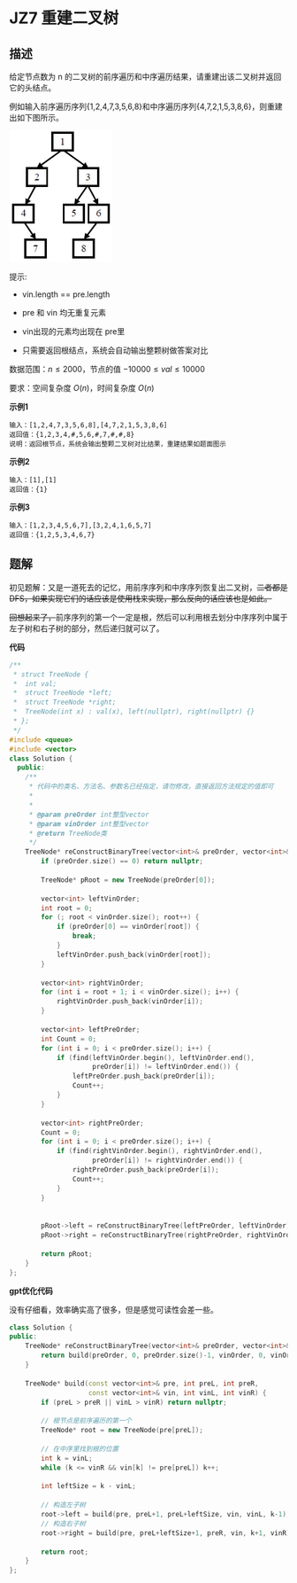 # JZ7 重建二叉树

## 描述

给定节点数为 n 的二叉树的前序遍历和中序遍历结果，请重建出该二叉树并返回它的头结点。  

<!--more-->

例如输入前序遍历序列{1,2,4,7,3,5,6,8}和中序遍历序列{4,7,2,1,5,3,8,6}，则重建出如下图所示。 

![imgs](./imgs/JZ7_describe.png)

提示: 

- vin.length == pre.length  

- pre 和 vin 均无重复元素  

- vin出现的元素均出现在 pre里  

- 只需要返回根结点，系统会自动输出整颗树做答案对比  

数据范围：$n≤2000$，节点的值 $−10000≤val≤10000$  

要求：空间复杂度 $O(n)$，时间复杂度 $O(n)$  

**示例1**

```
输入：[1,2,4,7,3,5,6,8],[4,7,2,1,5,3,8,6]
返回值：{1,2,3,4,#,5,6,#,7,#,#,8}
说明：返回根节点，系统会输出整颗二叉树对比结果，重建结果如题面图示    
```

**示例2**

```
输入：[1],[1]
返回值：{1}
```

**示例3**

```
输入：[1,2,3,4,5,6,7],[3,2,4,1,6,5,7]
返回值：{1,2,5,3,4,6,7}
```

## 题解

初见题解：又是一道死去的记忆，用前序序列和中序序列恢复出二叉树，~~二者都是DFS，如果实现它们的话应该是使用栈来实现，那么反向的话应该也是如此。~~

~~回想起来了，~~前序序列的第一个一定是根，然后可以利用根去划分中序序列中属于左子树和右子树的部分，然后递归就可以了。

**代码**

```C++
/**
 * struct TreeNode {
 *  int val;
 *  struct TreeNode *left;
 *  struct TreeNode *right;
 *  TreeNode(int x) : val(x), left(nullptr), right(nullptr) {}
 * };
 */
#include <queue>
#include <vector>
class Solution {
  public:
    /**
     * 代码中的类名、方法名、参数名已经指定，请勿修改，直接返回方法规定的值即可
     *
     *
     * @param preOrder int整型vector
     * @param vinOrder int整型vector
     * @return TreeNode类
     */
    TreeNode* reConstructBinaryTree(vector<int>& preOrder, vector<int>& vinOrder) {
        if (preOrder.size() == 0) return nullptr;

        TreeNode* pRoot = new TreeNode(preOrder[0]);

        vector<int> leftVinOrder;
        int root = 0;
        for (; root < vinOrder.size(); root++) {
            if (preOrder[0] == vinOrder[root]) {
                break;
            }
            leftVinOrder.push_back(vinOrder[root]);
        }

        vector<int> rightVinOrder;
        for (int i = root + 1; i < vinOrder.size(); i++) {
            rightVinOrder.push_back(vinOrder[i]);
        }

        vector<int> leftPreOrder;
        int Count = 0;
        for (int i = 0; i < preOrder.size(); i++) {
            if (find(leftVinOrder.begin(), leftVinOrder.end(),
                     preOrder[i]) != leftVinOrder.end()) {
                leftPreOrder.push_back(preOrder[i]);
                Count++;
            }
        }

        vector<int> rightPreOrder;
        Count = 0;
        for (int i = 0; i < preOrder.size(); i++) {
            if (find(rightVinOrder.begin(), rightVinOrder.end(),
                     preOrder[i]) != rightVinOrder.end()) {
                rightPreOrder.push_back(preOrder[i]);
                Count++;
            }
        }


        pRoot->left = reConstructBinaryTree(leftPreOrder, leftVinOrder);
        pRoot->right = reConstructBinaryTree(rightPreOrder, rightVinOrder);

        return pRoot;
    }
};
```

**gpt优化代码**

没有仔细看，效率确实高了很多，但是感觉可读性会差一些。

```C++
class Solution {
public:
    TreeNode* reConstructBinaryTree(vector<int>& preOrder, vector<int>& vinOrder) {
        return build(preOrder, 0, preOrder.size()-1, vinOrder, 0, vinOrder.size()-1);
    }

    TreeNode* build(const vector<int>& pre, int preL, int preR,
                    const vector<int>& vin, int vinL, int vinR) {
        if (preL > preR || vinL > vinR) return nullptr;

        // 根节点是前序遍历的第一个
        TreeNode* root = new TreeNode(pre[preL]);

        // 在中序里找到根的位置
        int k = vinL;
        while (k <= vinR && vin[k] != pre[preL]) k++;

        int leftSize = k - vinL;

        // 构造左子树
        root->left = build(pre, preL+1, preL+leftSize, vin, vinL, k-1);
        // 构造右子树
        root->right = build(pre, preL+leftSize+1, preR, vin, k+1, vinR);

        return root;
    }
};

```

